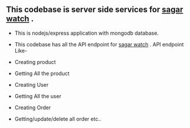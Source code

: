 ## This codebase is server side services for [sagar watch](https://sagar-watches-authentication.web.app) .

- This is nodejs/express application with mongodb database.
- This codebase has all the API endpoint for [sagar watch](https://sagar-watches-authentication.web.app) . API endpoint Like-

- Creating product
- Getting All the product
- Creating User
- Getting All the user
- Creating Order
- Getting/update/delete all order etc..
